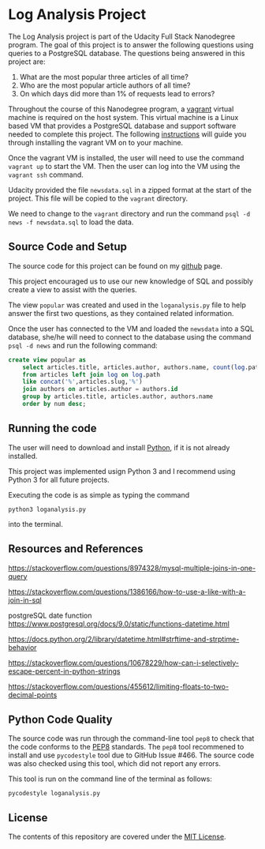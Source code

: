 # Log Analysis Project

The Log Analysis project is part of the Udacity Full Stack Nanodegree program. The goal of this project is to answer the following questions using queries to a PostgreSQL database. The questions being answered in this project are:

1. What are the most popular three articles of all time?
2. Who are the most popular article authors of all time?
3. On which days did more than 1% of requests lead to errors?

Throughout the course of this Nanodegree program, a [vagrant](https://www.vagrantup.com/) virtual machine is required on the host system. This virtual machine is a Linux based VM that provides a PostgreSQL database and support software needed to complete this project. The following [instructions](https://classroom.udacity.com/nanodegrees/nd004/parts/8d3e23e1-9ab6-47eb-b4f3-d5dc7ef27bf0/modules/bc51d967-cb21-46f4-90ea-caf73439dc59/lessons/5475ecd6-cfdb-4418-85a2-f2583074c08d/concepts/14c72fe3-e3fe-4959-9c4b-467cf5b7c3a0) will guide you through installing the vagrant VM on to your machine. 

Once the vagrant VM is installed, the user will need to use the command `vagrant up` to start the VM.
Then the user can log into the VM using the `vagrant ssh` command.

Udacity provided the file `newsdata.sql` in a zipped format at the start of the project. 
This file will be copied to the `vagrant` directory.

We need to change to the `vagrant` directory and run the command `psql -d news -f newsdata.sql` to load the data.

## Source Code and Setup

The source code for this project can be found on my [github](https://github.com/sjcorreia/log-analysis) page.

This project encouraged us to use our new knowledge of SQL and possibly create a view to assist with the queries.

The view `popular` was created and used in the `loganalysis.py` file to help answer the first two questions, as they contained related information.

Once the user has connected to the VM and loaded the `newsdata` into a SQL database, she/he will need to connect to the database using the command `psql -d news` and run the following command:

```sql
create view popular as
	select articles.title, articles.author, authors.name, count(log.path) as num
	from articles left join log on log.path
	like concat('%',articles.slug,'%')
	join authors on articles.author = authors.id
	group by articles.title, articles.author, authors.name
	order by num desc;
```

## Running the code

The user will need to download and install [Python](https://www.python.org/downloads/), if it is not already installed.

This project was implemented usign Python 3 and I recommend using Python 3 for all future projects.

Executing the code is as simple as typing the command

	python3 loganalysis.py

into the terminal.

## Resources and References

https://stackoverflow.com/questions/8974328/mysql-multiple-joins-in-one-query

https://stackoverflow.com/questions/1386166/how-to-use-a-like-with-a-join-in-sql

postgreSQL date function https://www.postgresql.org/docs/9.0/static/functions-datetime.html

https://docs.python.org/2/library/datetime.html#strftime-and-strptime-behavior

https://stackoverflow.com/questions/10678229/how-can-i-selectively-escape-percent-in-python-strings

https://stackoverflow.com/questions/455612/limiting-floats-to-two-decimal-points

## Python Code Quality

The source code was run through the command-line tool `pep8` to check that the code conforms to the [PEP8](https://www.python.org/dev/peps/pep-0008/) standards. The `pep8` tool recommened to install and use `pycodestyle` tool due to GitHub Issue #466. The source code was also checked using this tool, which did not report any errors.

This tool is run on the command line of the terminal as follows:

	pycodestyle loganalysis.py


## License

The contents of this repository are covered under the [MIT License](LICENSE).

